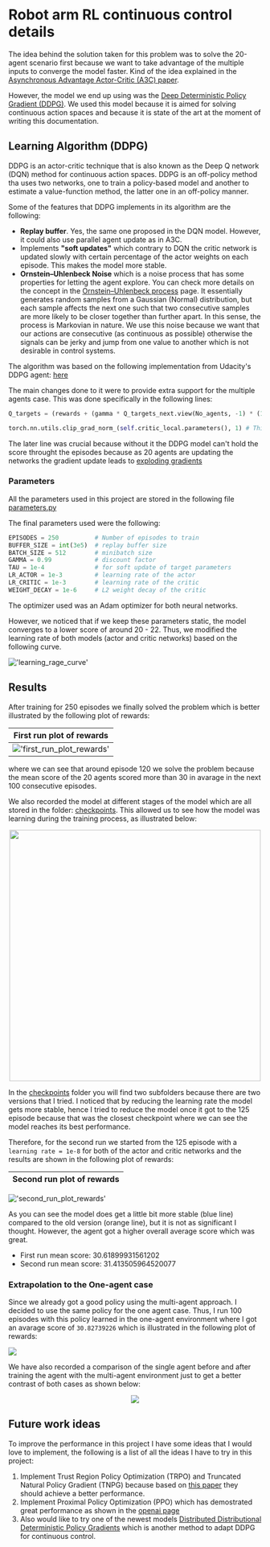 # Robot arm RL continuous control details

The idea behind the solution taken for this problem was to solve the 20-agent scenario first because we want to take advantage of the multiple inputs to converge the model faster. Kind of the idea explained in the [Asynchronous Advantage Actor-Critic (A3C) paper](https://arxiv.org/pdf/1602.01783.pdf). 

However, the model we end up using was the [Deep Deterministic Policy Gradient (DDPG)](https://arxiv.org/abs/1509.02971). We used this model because it is aimed for solving continuous action spaces and because it is state of the art at the moment of writing this documentation.

## Learning Algorithm (DDPG)

DDPG is an actor-critic technique that is also known as the Deep Q network (DQN) method for continuous action spaces. DDPG is an off-policy method tha uses two networks, one to train a policy-based model and another to estimate a value-function method, the latter one in an off-policy manner.

Some of the features that DDPG implements in its algorithm are the following:

* **Replay buffer**. Yes, the same one proposed in the DQN model. However, it could also use parallel agent update as in A3C.
* Implements **"soft updates"** which contrary to DQN the critic network is updated slowly with certain percentage of the actor weights on each episode. This makes the model more stable.
* **Ornstein–Uhlenbeck Noise** which is a noise process that has some properties for letting the agent explore. You can check more details on the concept in the [Ornstein–Uhlenbeck process](https://en.wikipedia.org/wiki/Ornstein%E2%80%93Uhlenbeck_process) page. It essentially generates random samples from a Gaussian (Normal) distribution, but each sample affects the next one such that two consecutive samples are more likely to be closer together than further apart. In this sense, the process is Markovian in nature. We use this noise because we want that our actions are consecutive (as continuous as possible) otherwise the signals can be jerky and jump from one value to another which is not desirable in control systems.

The algorithm was based on the following implementation from Udacity's DDPG agent: [here](https://github.com/udacity/deep-reinforcement-learning/blob/master/ddpg-bipedal/ddpg_agent.py)

The main changes done to it were to provide extra support for the multiple agents case. This was done specifically in the following lines:

```python
Q_targets = (rewards + (gamma * Q_targets_next.view(No_agents, -1) * (1 - dones))).view(-1, 1) # Support to learn for N agents`

torch.nn.utils.clip_grad_norm_(self.critic_local.parameters(), 1) # This line mitigates exploding gradients
```

The later line was crucial because without it the DDPG model can't hold the score throught the episodes because as 20 agents are updating the networks the gradient update leads to [exploding gradients](https://machinelearningmastery.com/exploding-gradients-in-neural-networks/)

### Parameters

All the parameters used in this project are stored in the following file [parameters.py](agents/ddpg/parameters.py)

The final parameters used were the following:

```python
EPISODES = 250          # Number of episodes to train
BUFFER_SIZE = int(3e5)  # replay buffer size
BATCH_SIZE = 512        # minibatch size
GAMMA = 0.99            # discount factor
TAU = 1e-4              # for soft update of target parameters
LR_ACTOR = 1e-3         # learning rate of the actor 
LR_CRITIC = 1e-3        # learning rate of the critic
WEIGHT_DECAY = 1e-6     # L2 weight decay of the critic

```

The optimizer used was an Adam optimizer for both neural networks.

However, we noticed that if we keep these parameters static, the model converges to a lower score of around 20 - 22. Thus, we modified the learning rate of both models (actor and critic networks) based on the following curve.

!['learning_rage_curve'](docs/actor-critic_learning_rate.jpg)

## Results

After training for 250 episodes we finally solved the problem which is better illustrated by the following plot of rewards:

| <b>First run plot of rewards</b>|
|:--:|
| !['first_run_plot_rewards'](docs/first_run_plot_rewards.png) |



where we can see that around episode 120 we solve the problem because the mean score of the 20 agents scored more than 30 in avarage in the next 100 consecutive episodes. 

We also recorded the model at different stages of the model which are all stored in the folder: [checkpoints](checkpoints/). This allowed us to see how the model was learning during the training process, as illustrated below:

<p align="center">
<img src="docs/training_process.gif" style="width:500px;"/>
</p>

In the [checkpoints](checkpoints/) folder you will find two subfolders because there are two versions that I tried. I noticed that by reducing the learning rate the model gets more stable, hence I tried to reduce the model once it got to the 125 episode because that was the closest checkpoint where we can see the model reaches its best performance. 

Therefore, for the second run we started from the 125 episode with a `learning rate = 1e-8` for both of the actor and critic networks and the results are shown in the following plot of rewards:

| <b>Second run plot of rewards</b>|
|:--:|
!['second_run_plot_rewards'](docs/second_run_plot_rewards.png)

As you can see the model does get a little bit more stable (blue line) compared to the old version (orange line), but it is not as significant I thought. However, the agent got a higher overall average score which was great.

* First run mean score: 30.61899931561202
* Second run mean  score: 31.413505964520077

### Extrapolation to the One-agent case

Since we already got a good policy using the multi-agent approach. I decided to use the same policy for the one agent case. Thus, I run 100 episodes with this policy learned in the one-agent environment where I got an avarage score of `30.82739226` which is illustrated in the following plot of rewards:

![](docs/one_aget_plot_rewards.png)

We have also recorded a comparison of the single agent before and after training the agent with the multi-agent environment just to get a better contrast of both cases as shown below:

<p align="center">
<img src="docs/single_agent_inference.gif"/>
</p>

## Future work ideas

To improve the performance in this project I have some ideas that I would love to implement, the following is a list of all the ideas I have to try in this project:

1. Implement Trust Region Policy Optimization (TRPO) and Truncated Natural Policy Gradient (TNPG) because based on [this paper](https://arxiv.org/abs/1604.06778) they should achieve a better performance.
2. Implement Proximal Policy Optimization (PPO) which has demostrated great performance as shown in the [openai page](https://openai.com/blog/openai-baselines-ppo/)
3. Also would like to try one of the newest models [Distributed Distributional Deterministic Policy Gradients](https://openreview.net/forum?id=SyZipzbCb) which is another method to adapt DDPG for continuous control.
